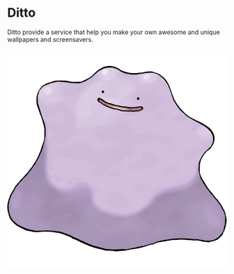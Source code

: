 # Ditto

Ditto provide a service that help you make your own awesome and unique wallpapers and screensavers.

![ditto](./screenshots/ditto.png)